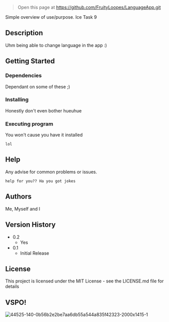 > Open this page at https://github.com/FruityLoopes/LanguageApp.git

Simple overview of use/purpose.
Ice Task 9 

## Description

Uhm being able to change language in the app :)

## Getting Started
### Dependencies

Dependant on some of these ;)

### Installing

Honestly don't even bother hueuhue

### Executing program

You won't cause you have it installed
```
lol
```

## Help

Any advise for common problems or issues.
```
help for you?? Ha you got jokes
```

## Authors

Me, Myself and I

## Version History

* 0.2
    * Yes
* 0.1
    * Initial Release

## License

This project is licensed under the MIT License - see the LICENSE.md file for details

## VSPO!
![44525-140-0b56b2e2be7aa6db55a544a835f42323-2000x1415-1](https://github.com/FruityLoopes/LanguageApp/assets/102665380/8db2941d-f99a-4ec7-a4c5-0ea3016c3e2f)


